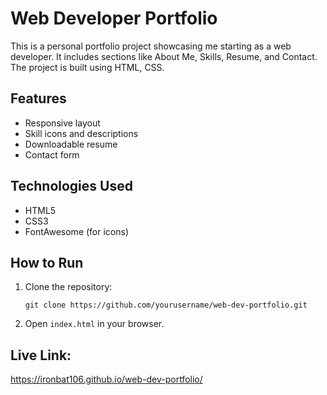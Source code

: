 # Web Developer Portfolio

This is a personal portfolio project showcasing me starting as a web developer. It includes sections like About Me, Skills, Resume, and Contact. The project is built using HTML, CSS.

## Features
- Responsive layout
- Skill icons and descriptions
- Downloadable resume
- Contact form

## Technologies Used
- HTML5
- CSS3
- FontAwesome (for icons)

## How to Run
1. Clone the repository:
   ```
   git clone https://github.com/yourusername/web-dev-portfolio.git
   ```
2. Open `index.html` in your browser.

## Live Link:
https://ironbat106.github.io/web-dev-portfolio/
